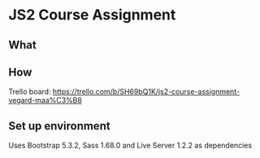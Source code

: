 # JS2 Course Assignment

## What

## How
Trello board:
https://trello.com/b/SH69bQ1K/js2-course-assignment-vegard-maa%C3%B8 

## Set up environment
Uses Bootstrap 5.3.2, Sass 1.68.0 and Live Server 1.2.2 as dependencies